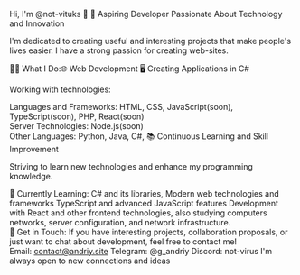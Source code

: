 
Hi, I'm @not-vituks 👋 🚀 Aspiring Developer Passionate About Technology and Innovation

I'm dedicated to creating useful and interesting projects that make people's lives easier. I have a strong passion for creating web-sites.

👨‍💻 What I Do:🌐 Web Development 🖥️ Creating Applications in C#

Working with technologies:

Languages and Frameworks: HTML, CSS, JavaScript(soon), TypeScript(soon), PHP, React(soon)<br>
Server Technologies: Node.js(soon) <br>
Other Languages: Python, Java, C#, 📚 Continuous Learning and Skill Improvement

Striving to learn new technologies and enhance my programming knowledge.

🌱 Currently Learning: C# and its libraries, Modern web technologies and frameworks TypeScript and advanced JavaScript features Development with React and other frontend technologies, also studying computers networks, server configuration, and network infrastructure. <br>
🤝 Get in Touch: If you have interesting projects, collaboration proposals, or just want to chat about development, feel free to contact me!<br>
Email: contact@andriy.site Telegram: @g_andriy Discord: not-virus I'm always open to new connections and ideas

